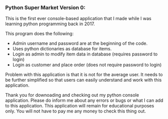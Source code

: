 ### Python Super Market Version 0:

This is the first ever console-based application that I made while I was learning python programming back in 2017.

This program does the following:

- Admin username and password are at the beginning of the code.
- Uses python dictionaries as database for items.
- Login as admin to modify item data in database (requires password to login)
- Login as customer and place order (does not require password to login)


Problem with this application is that it is not for the average user. It needs to be further simplified so that users can easily understand and work with this application.

Thank you for downoading and checking out my python console application. Please do inform me about any errors or bugs or what I can add to this application.
This application will remain for educational purposes only. You will not have to pay me any money to check this thing out.

